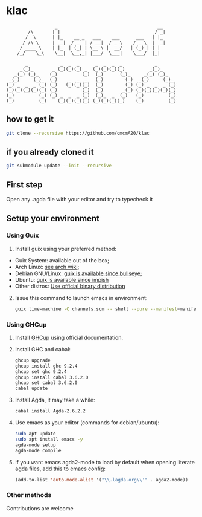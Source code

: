 # klac
```figlet
                  _                                     __
        /\       | |                                   / _|
       /  \      | |_    __ _   ___    ___      ___   | |_
      / /\ \     | __|  / _` | / __|  / _ \    / _ \  |  _|
     / ____ \    | |_  | (_| | \__ \ |  __/   | (_) | | |
    /_/    \_\    \__|  \__,_| |___/  \___|    \___/  |_|

       _            _  _  _      _  _  _  _            _
     _(_)_       _ (_)(_)(_) _  (_)(_)(_)(_)         _(_)_
   _(_) (_)_    (_)         (_)  (_)      (_)_     _(_) (_)_
 _(_)     (_)_  (_)    _  _  _   (_)        (_)  _(_)     (_)_
(_) _  _  _ (_) (_)   (_)(_)(_)  (_)        (_) (_) _  _  _ (_)
(_)(_)(_)(_)(_) (_)         (_)  (_)       _(_) (_)(_)(_)(_)(_)
(_)         (_) (_) _  _  _ (_)  (_)_  _  (_)   (_)         (_)
(_)         (_)    (_)(_)(_)(_) (_)(_)(_)(_)    (_)         (_)
```


## how to get it
```sh
git clone --recursive https://github.com/cmcmA20/klac
```

## if you already cloned it
```sh
git submodule update --init --recursive
```

## First step
Open any .agda file with your editor and try to typecheck it


## Setup your environment

### Using Guix

1. Install guix using your preferred method:

  - Guix System: available out of the box;
  - Arch Linux: [see arch wiki](https://wiki.archlinux.org/title/Guix);
  - Debian GNU/Linux: [guix is available since bullseye](https://packages.debian.org/bullseye/guix);
  - Ubuntu: [guix is available since impish](https://packages.ubuntu.com/impish/guix)
  - Other distros: [Use official binary distribution](http://guix.trop.in/en/manual/devel/en/html_node/Binary-Installation.html)

2. Issue this command to launch emacs in environment:

    ```sh
    guix time-machine -C channels.scm -- shell --pure --manifest=manifest.scm -- emacs -q -l init.el
    ```


### Using GHCup

1. Install [GHCup](https://www.haskell.org/ghcup/) using official documentation.

2. Install GHC and cabal:

   ```sh
   ghcup upgrade
   ghcup install ghc 9.2.4
   ghcup set ghc 9.2.4
   ghcup install cabal 3.6.2.0
   ghcup set cabal 3.6.2.0
   cabal update
   ```

3. Install Agda, it may take a while:

   ```sh
   cabal install Agda-2.6.2.2
   ```

4. Use emacs as your editor (commands for debian/ubuntu):

   ```sh
   sudo apt update
   sudo apt install emacs -y
   agda-mode setup
   agda-mode compile
   ```

5. If you want emacs agda2-mode to load by default when opening literate agda files, add this to emacs config:

   ```lisp
   (add-to-list 'auto-mode-alist '("\\.lagda.org\\'" . agda2-mode))
   ```

### Other methods

Contributions are welcome
